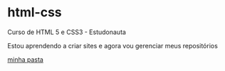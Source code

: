 # html-css
 Curso de HTML 5 e CSS3 - Estudonauta

Estou aprendendo a criar sites e agora vou gerenciar meus repositórios

<a href="html-css/">minha pasta</a>
